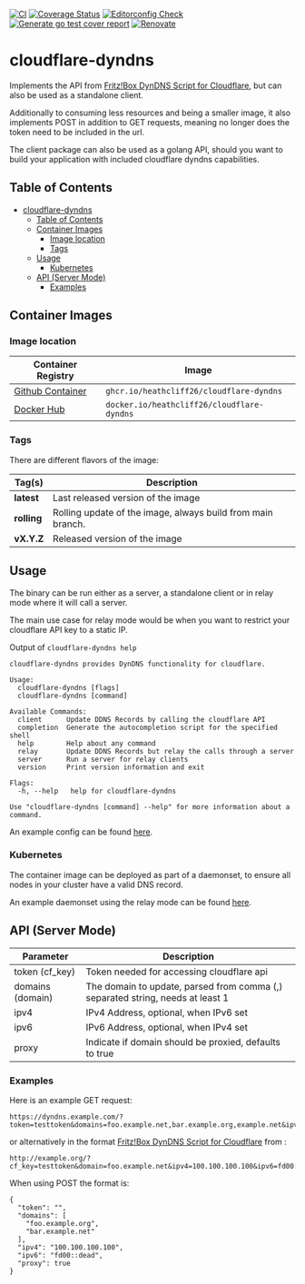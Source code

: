 [![CI](https://github.com/heathcliff26/cloudflare-dyndns/actions/workflows/ci.yaml/badge.svg?event=push)](https://github.com/heathcliff26/cloudflare-dyndns/actions/workflows/ci.yaml)
[![Coverage Status](https://coveralls.io/repos/github/heathcliff26/cloudflare-dyndns/badge.svg)](https://coveralls.io/github/heathcliff26/cloudflare-dyndns)
[![Editorconfig Check](https://github.com/heathcliff26/cloudflare-dyndns/actions/workflows/editorconfig-check.yaml/badge.svg?event=push)](https://github.com/heathcliff26/cloudflare-dyndns/actions/workflows/editorconfig-check.yaml)
[![Generate go test cover report](https://github.com/heathcliff26/cloudflare-dyndns/actions/workflows/go-testcover-report.yaml/badge.svg)](https://github.com/heathcliff26/cloudflare-dyndns/actions/workflows/go-testcover-report.yaml)
[![Renovate](https://github.com/heathcliff26/cloudflare-dyndns/actions/workflows/renovate.yaml/badge.svg)](https://github.com/heathcliff26/cloudflare-dyndns/actions/workflows/renovate.yaml)

# cloudflare-dyndns

Implements the API from [Fritz!Box DynDNS Script for Cloudflare](https://github.com/1rfsNet/Fritz-Box-Cloudflare-DynDNS), but can also be used as a standalone client.

Additionally to consuming less resources and being a smaller image, it also implements POST in addition to GET requests, meaning no longer does the token need to be included in the url.

The client package can also be used as a golang API, should you want to build your application with included cloudflare dyndns capabilities.

## Table of Contents

- [cloudflare-dyndns](#cloudflare-dyndns)
  - [Table of Contents](#table-of-contents)
  - [Container Images](#container-images)
    - [Image location](#image-location)
    - [Tags](#tags)
  - [Usage](#usage)
    - [Kubernetes](#kubernetes)
  - [API (Server Mode)](#api-server-mode)
    - [Examples](#examples)

## Container Images

### Image location

| Container Registry                                                                                     | Image                                      |
| ------------------------------------------------------------------------------------------------------ | ------------------------------------------ |
| [Github Container](https://github.com/users/heathcliff26/packages/container/package/cloudflare-dyndns) | `ghcr.io/heathcliff26/cloudflare-dyndns`   |
| [Docker Hub](https://hub.docker.com/r/heathcliff26/cloudflare-dyndns)                  | `docker.io/heathcliff26/cloudflare-dyndns` |

### Tags

There are different flavors of the image:

| Tag(s)      | Description                                                 |
| ----------- | ----------------------------------------------------------- |
| **latest**  | Last released version of the image                          |
| **rolling** | Rolling update of the image, always build from main branch. |
| **vX.Y.Z**  | Released version of the image                               |

## Usage

The binary can be run either as a server, a standalone client or in relay mode where it will call a server.

The main use case for relay mode would be when you want to restrict your cloudflare API key to a static IP.

Output of `cloudflare-dyndns help`
```
cloudflare-dyndns provides DynDNS functionality for cloudflare.

Usage:
  cloudflare-dyndns [flags]
  cloudflare-dyndns [command]

Available Commands:
  client      Update DDNS Records by calling the cloudflare API
  completion  Generate the autocompletion script for the specified shell
  help        Help about any command
  relay       Update DDNS Records but relay the calls through a server
  server      Run a server for relay clients
  version     Print version information and exit

Flags:
  -h, --help   help for cloudflare-dyndns

Use "cloudflare-dyndns [command] --help" for more information about a command.
```
An example config can be found [here](examples/example-config.yaml).

### Kubernetes

The container image can be deployed as part of a daemonset, to ensure all nodes in your cluster have a valid DNS record.

An example daemonset using the relay mode can be found [here](examples/example-relay-daemonset.yaml).

## API (Server Mode)

| Parameter        | Description                                                                    |
| ---------------- | ------------------------------------------------------------------------------ |
| token (cf_key)   | Token needed for accessing cloudflare api                                      |
| domains (domain) | The domain to update, parsed from comma (,) separated string, needs at least 1 |
| ipv4             | IPv4 Address, optional, when IPv6 set                                          |
| ipv6             | IPv6 Address, optional, when IPv4 set                                          |
| proxy            | Indicate if domain should be proxied, defaults to true                         |

### Examples

Here is an example GET request:
```
https://dyndns.example.com/?token=testtoken&domains=foo.example.net,bar.example.org,example.net&ipv4=100.100.100.100&ipv6=fd00::dead&proxy=true
```
or alternatively in the format [Fritz!Box DynDNS Script for Cloudflare](https://github.com/1rfsNet/Fritz-Box-Cloudflare-DynDNS) from :
```
http://example.org/?cf_key=testtoken&domain=foo.example.net&ipv4=100.100.100.100&ipv6=fd00::dead&proxy=true
```
When using POST the format is:
```
{
  "token": "",
  "domains": [
    "foo.example.org",
    "bar.example.net"
  ],
  "ipv4": "100.100.100.100",
  "ipv6": "fd00::dead",
  "proxy": true
}
```

